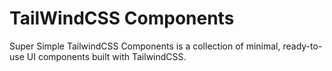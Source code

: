 # TailWindCSS Components

Super Simple TailwindCSS Components is a collection of minimal, ready-to-use UI components built with TailwindCSS.
